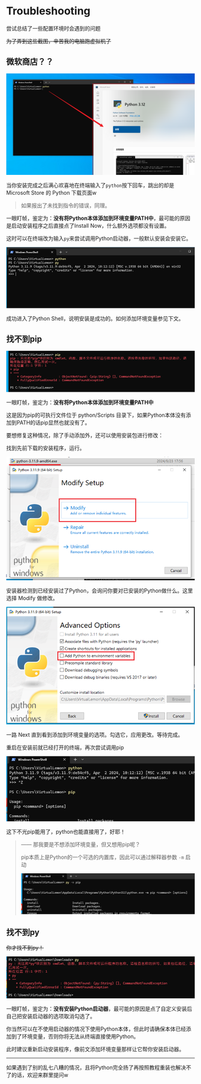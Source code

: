 # Troubleshooting

尝试总结了一些配置环境时会遇到的问题

~~为了弄到这些截图，辛苦我的电脑跑虚拟机了~~

## 微软商店？？

![Microsoft Store Popup](./static/ts_mss_popup.png)

当你安装完成之后满心欢喜地在终端输入了`python`按下回车，跳出的却是 Microsoft Store 的 Python 下载页面w

> 如果报出了未找到指令的错误，同理。

一眼盯帧，鉴定为：**没有将Python本体添加到环境变量PATH中**，最可能的原因是启动安装程序之后直接点了Install Now，什么额外选项都没有设置。

这时可以在终端改为输入`py`来尝试调用Python启动器，一般默认安装会安装它。

![Microsoft Store Popup Check](./static/ts_mss_popup_check.png)

成功进入了Python Shell，说明安装是成功的。如何添加环境变量参见下文。

## 找不到pip

![PIP not Found](./static/pip_not_found.png)

一眼盯帧，鉴定为：**没有将Python本体添加到环境变量PATH中**

这是因为pip的可执行文件位于 python/Scripts 目录下，如果Python本体没有添加到PATH的话pip显然也就没有了。

要想修复这种情况，除了手动添加外，还可以使用安装包进行修改：

找到先前下载的安装程序，运行。

![Run Installer again](./static/pip_not_found_solution_1.png)

安装器检测到已经安装过了Python，会询问你要对已安装的Python做什么。这里选择 Modify 做修改。

![Add to env vars](./static/pip_not_found_solution_2.png)

一路 Next 直到看到添加到环境变量的选项。勾选它，应用更改。等待完成。

重启在安装前就已经打开的终端，再次尝试调用pip

![PIP OK](./static/pip_not_found_solved.png)

这下不光pip能用了，python也能直接用了，好耶！

> —— 那我要是不想添加环境变量，但又想用pip呢？
>
> pip本质上是Python的一个可选的内置库，因此可以通过解释器参数 `-m` 启动
>
> ![PIP without env vars](./static/pip_without_env_vars.png)

## 找不到py

~~你才找不到py！~~

![PyLauncher not found](./static/pylauncher_not_found.png)

一眼盯帧，鉴定为：**没有安装Python启动器**，最可能的原因是点了自定义安装后自己把安装启动器的选项取消勾选了。

你当然可以在不使用启动器的情况下使用Python本体，但此时请确保本体已经添加到了环境变量，否则你将无法从终端直接使用Python。

此时建议重新启动安装程序，像前文添加环境变量那样让它帮你安装启动器。

---

如果遇到了别的乱七八糟的情况，且将Python完全扬了再按照教程重装也解决不了的话，欢迎来群里提问w
